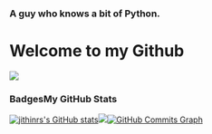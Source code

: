 ### A guy who knows a bit of Python.

<!---

- 👋 Hi, I’m Jithin R S
- 👀 I’m interested in Computer coding/programming
- 🌱 I’m currently learning Web development using Python Django
- 💞️ I’m looking to collaborate on ...
- 📫 How to reach me ....
--->

<!---
jithinrs/jithinrs is a ✨ special ✨ repository because its `README.md` (this file) appears on your GitHub profile.
You can click the Preview link to take a look at your changes.
--->
# Welcome to my Github

<a href="https://www.github.com/jithinrs" target="_blank" rel="noreferrer"><img src="https://img.shields.io/github/followers/jithinrs?logo=github&style=for-the-badge&color=0891b2&labelColor=1c1917" /></a>
                  
<p align="left">
                          
### Badges<b>My GitHub Stats</b>
<a href="http://www.github.com/jithinrs"><img src="https://github-readme-stats.vercel.app/api?username=jithinrs&show_icons=true&hide=&count_private=true&title_color=0891b2&text_color=ffffff&icon_color=0891b2&bg_color=1c1917&hide_border=true&show_icons=true" alt="jithinrs's GitHub stats" /></a><a href="http://www.github.com/jithinrs"><img src="https://github-readme-streak-stats.herokuapp.com/?user=jithinrs&stroke=ffffff&background=1c1917&ring=0891b2&fire=0891b2&currStreakNum=ffffff&currStreakLabel=0891b2&sideNums=ffffff&sideLabels=ffffff&dates=ffffff&hide_border=true"  /></a><a href="http://www.github.com/jithinrs"><img src="https://github-readme-activity-graph.cyclic.app/graph?username=jithinrs&bg_color=1c1917&color=ffffff&line=0891b2&point=ffffff&area_color=1c1917&area=true&hide_border=true&custom_title=GitHub%20Commits%20Graph" alt="GitHub Commits Graph" /></a><br /><br />


